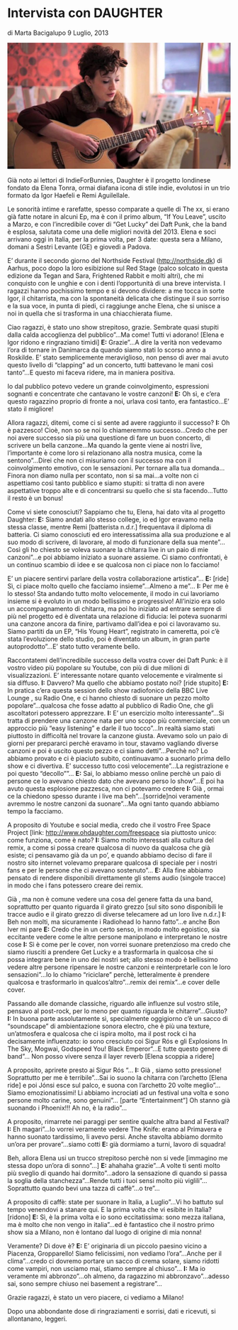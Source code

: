 # Intervista con DAUGHTER

di Marta Bacigalupo 	9 Luglio, 2013 

<img src="/Text/Resources/elena-tonra-youtube.jpg">

Già  noto ai lettori di IndieForBunnies, Daughter è il progetto londinese fondato da Elena Tonra, ormai diafana icona di stile indie, evolutosi in un trio formato da Igor Haefeli e Remi Aguilellale.

Le sonorità  intime e rarefatte, spesso comparate a quelle di The xx, si erano già  fatte notare in alcuni Ep, ma è con il primo album, “If You Leave”, uscito a Marzo, e con l’incredibile cover di “Get Lucky” dei Daft Punk, che la band è esplosa, salutata come una delle migliori novità  del 2013.
Elena e soci arrivano oggi in Italia, per la prima volta, per 3 date: questa sera a Milano, domani a Sestri Levante (GE) e giovedì a Padova.

E’ durante il secondo giorno del Northside Festival (http://northside.dk) di Aarhus, poco dopo la loro esibizione sul Red Stage (palco solcato in questa edizione da Tegan and Sara, Frightened Rabbit e molti altri), che mi conquisto con le unghie e con i denti l’opportunità  di una breve intervista. I ragazzi hanno pochissimo tempo e si devono dividere: a me tocca in sorte Igor, il chitarrista, ma con la spontaneità  delicata che distingue il suo sorriso e la sua voce, in punta di piedi, ci raggiunge anche Elena, che si unisce a noi in quella che si trasforma in una chiacchierata fiume.

Ciao ragazzi, è stato uno show strepitoso, grazie. Sembrate quasi stupiti dalla calda accoglienza del pubblico”…Ma come! Tutti vi adorano!
[Elena e Igor ridono e ringraziano timidi]
**E:** Grazie”…A dire la verità  non vedevamo l’ora di tornare in Danimarca da quando siamo stati lo scorso anno a Roskilde. E’ stato semplicemente meraviglioso, non penso di aver mai avuto questo livello di “clapping” ad un concerto, tutti battevano le mani così tanto”…E questo mi faceva ridere, ma in maniera positiva.

Io dal pubblico potevo vedere un grande coinvolgimento, espressioni sognanti e concentrate che cantavano le vostre canzoni!
**E:** Oh sì, e c’era questo ragazzino proprio di fronte a noi, urlava così tanto, era fantastico…E’ stato il migliore!

Allora ragazzi, ditemi, come ci si sente ad avere raggiunto il successo?
**I:** Oh è pazzesco! Cioè, non so se noi lo chiameremmo successo…Credo che per noi avere successo sia più una questione di fare un buon concerto, di scrivere un bella canzone…Ma quando la gente viene ai nostri live, l’importante è come loro si relazionano alla nostra musica, come la sentono”…Direi che non ci misuriamo con il successo ma con il coinvolgimento emotivo, con le sensazioni.
Per tornare alla tua domanda…Finora non diamo nulla per scontato, non si sa mai…a volte non ci aspettiamo così tanto pubblico e siamo stupiti: si tratta di non avere aspettative troppo alte e di concentrarsi su quello che si sta facendo…Tutto il resto è un bonus!

Come vi siete conosciuti? Sappiamo che tu, Elena, hai dato vita al progetto Daughter:
**E:** Siamo andati allo stesso college, io ed Igor eravamo nella stessa classe, mentre Remi [batterista n.d.r.] frequentava il diploma di batteria. Ci siamo conosciuti ed ero interessatissima alla sua produzione e al suo modo di scrivere, di lavorare, al modo di funzionare della sua mente”… Così gli ho chiesto se voleva suonare la chitarra live in un paio di mie canzoni”…e poi abbiamo iniziato a suonare assieme. Ci siamo confrontati, è un continuo scambio di idee e se qualcosa non ci piace non lo facciamo!

E’ un piacere sentirvi parlare della vostra collaborazione artistica”…
**E:** [ride] Sì, ci piace molto quello che facciamo insieme”…Almeno a me”…
**I:** Per me è lo stesso! Sta andando tutto molto velocemente, il modo in cui lavoriamo insieme si è evoluto in un modo bellissimo e progressivo! All’inizio era solo un accompagnamento di chitarra, ma poi ho iniziato ad entrare sempre di più nel progetto ed è diventata una relazione di fiducia: lei poteva suonarmi una canzone ancora da finire, partivamo dall’idea e poi ci lavoravamo su. Siamo partiti da un EP, “His Young Heart”, registrato in cameretta, poi c’è stata l’evoluzione dello studio, poi è diventato un album, in gran parte autoprodotto”…E’ stato tutto veramente bello.

Raccontatemi dell’incredibile successo della vostra cover dei Daft Punk: è il vostro video più popolare su Youtube, con più di due milioni di visualizzazioni. E’ interessante notare quanto velocemente e viralmente si sia diffuso.
**I:** Davvero? Ma quello che abbiamo postato noi? [ride stupito]
**E:** In pratica c’era questa session dello show radiofonico della BBC Live Lounge , su Radio One, e ci hanno chiesto di suonare un pezzo molto popolare”…qualcosa che fosse adatto al pubblico di Radio One, che gli ascoltatori potessero apprezzare.
**I:** E’ un esercizio molto interessante”…Si tratta di prendere una canzone nata per uno scopo più commerciale, con un approccio più “easy listening” e darle il tuo tocco”…In realtà  siamo stati piuttosto in difficoltà  nel trovare la canzone giusta. Avevamo solo un paio di giorni per prepararci perchè eravamo in tour, stavamo vagliando diverse canzoni e poi è uscito questo pezzo e ci siamo detti”…Perchè no? Lo abbiamo provato e ci è piaciuto subito, continuavamo a suonarlo prima dello show e ci divertiva. E’ successo tutto così velocemente”…La registrazione e poi questo “decollo””…
**E:** Sai, lo abbiamo messo online perchè un paio di persone ce lo avevano chiesto dato che avevano perso lo show”…E poi ha avuto questa esplosione pazzesca, non ci potevamo credere
**I:** Già , ormai ce la chiedono spesso durante i live ma beh”…[sorride]noi veramente avremmo le nostre canzoni da suonare”…Ma ogni tanto quando abbiamo tempo la facciamo.

A proposito di Youtube e social media, credo che il vostro Free Space Project [link: http://www.ohdaughter.com/freespace sia piuttosto unico: come funziona, come è nato?
**I:** Siamo molto interessati alla cultura del remix, a come si possa creare qualcosa di nuovo da qualcosa che già  esiste; ci pensavamo già  da un po’, e quando abbiamo deciso di fare il nostro sito internet volevamo preparare qualcosa di speciale per i nostri fans e per le persone che ci avevano sostenuto”…
**E:** Alla fine abbiamo pensato di rendere disponibili direttamente gli stems audio (singole tracce) in modo che i fans potessero creare dei remix.

Già , ma non è comune vedere una cosa del genere fatta da una band, soprattutto per quanto riguarda il girato grezzo [sul sito sono disponibili le tracce audio e il girato grezzo di diverse telecamere ad un loro live n.d.r.]
**I:** Beh non molti, ma sicuramente i Radiohead lo hanno fatto”…e anche Bon Iver mi pare
**E:** Credo che in un certo senso, in modo molto egoistico, sia eccitante vedere come le altre persone manipolano e interpretano le nostre cose
**I:** Sì è come per le cover, non vorrei suonare pretenzioso ma credo che siamo riusciti a prendere Get Lucky e a trasformarla in qualcosa che si possa integrare bene in uno dei nostri set; allo stesso modo è bellissimo vedere altre persone ripensare le nostre canzoni e reinterpretarle con le loro sensazioni”…Io lo chiamo “riciclare” perchè, letteralmente è prendere qualcosa e trasformarlo in qualcos’altro”…remix dei remix”…e cover delle cover.

Passando alle domande classiche, riguardo alle influenze sul vostro stile, pensavo al post-rock, per lo meno per quanto riguarda le chitarre”…Giusto?
**I:** In buona parte assolutamente sì, specialmente oggigiorno c’è un sacco di “soundscape” di ambientazione sonora electro, che è più una texture, un’atmosfera e qualcosa che ci ispira molto, ma il post rock ci ha decisamente influenzato: io sono cresciuto coi Sigur Rós e gli Explosions In The Sky, Mogwai, Godspeed You! Black Emperor“…E tutte questo genere di band”… Non posso vivere senza il layer reverb [Elena scoppia a ridere]

A proposito, aprirete presto ai Sigur Rós “…
**I:** Già , siamo sotto pressione! Soprattutto per me è terribile”…Sai io suono la chitarra con l’archetto [Elena ride] e poi Jónsi esce sul palco, e suona con l’archetto 20 volte meglio”…
Siamo emozionatissimi! Li abbiamo incrociati ad un festival una volta e sono persone molto carine, sono genuini”… [parte “Entertainment”] Oh stanno già  suonando i Phoenix!!! Ah no, è la radio”…

A proposito, rimarrete nei paraggi per sentire qualche altra band al Festival?
**I:** Eh magari”…Io vorrei veramente vedere The Knife: erano al Primavera e hanno suonato tardissimo, li avevo persi. Anche stavolta abbiamo dormito un’ora per provare”…siamo cotti
**E:** già  dormiamo a turni, lavoro di squadra!

Beh, allora Elena usi un trucco strepitoso perchè non si vede [immagino me stessa dopo un’ora di sonno”…]
**E:** ahahaha grazie”…A volte ti senti molto più sveglio di quando hai dormito”…adoro la sensazione di quando si passa la soglia della stanchezza”…Rende tutti i tuoi sensi molto più viglili”…Soprattutto quando bevi una tazza di caffè”…o tre”…

A proposito di caffè: state per suonare in Italia, a Luglio”…Vi ho battuto sul tempo venendovi a stanare qui. E la prima volta che vi esibite in Italia?
[ridono]
**E:** Sì, è la prima volta e io sono eccitatissima: sono mezza italiana, ma è molto che non vengo in italia”…ed è fantastico che il nostro primo show sia a Milano, non è lontano dal luogo di origine di mia nonna!

Veramente? Di dove è?
**E:** E’ originaria di un piccolo paesino vicino a Piacenza, Gropparello!
Siamo felicissimi, non vediamo l’ora”…Anche per il clima”…credo ci dovremo portare un sacco di crema solare, siamo ridotti come vampiri, non usciamo mai, stiamo sempre al chiuso”…
**I:** Ma io veramente mi abbronzo”…oh almeno, da ragazzino mi abbronzavo”…adesso sai, sono sempre chiuso nei basement a registrare”…

Grazie ragazzi, è stato un vero piacere, ci vediamo a Milano!

Dopo una abbondante dose di ringraziamenti e sorrisi, dati e ricevuti, si allontanano, leggeri. 
